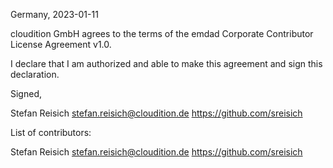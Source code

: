 Germany, 2023-01-11

cloudition GmbH agrees to the terms of the emdad Corporate Contributor License
Agreement v1.0.

I declare that I am authorized and able to make this agreement and sign this
declaration.

Signed,

Stefan Reisich stefan.reisich@cloudition.de https://github.com/sreisich

List of contributors:

Stefan Reisich stefan.reisich@cloudition.de https://github.com/sreisich

